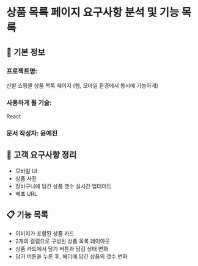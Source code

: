 # 상품 목록 페이지 요구사항 분석 및 기능 목록

## 📌 기본 정보

### 프로젝트명:

신발 쇼핑몰 상품 목록 페이지 (웹, 모바일 환경에서 동시에 가능하게)

### 사용하게 될 기술:

React

### 문서 작성자: 윤예진

## 📝 고객 요구사항 정리

- 모바일 UI
- 상품 사진
- 장바구니에 담긴 상품 갯수 실시간 업데이트
- 배포 URL

## 📋 기능 목록

- 이미지가 포함된 상품 카드
- 2개의 컬럼으로 구성된 상품 목록 레이아웃
- 상품 카드에서 담기 버튼과 담김 상태 변화
- 담기 버튼을 누른 후, 헤더에 담긴 상품의 갯수 변화
